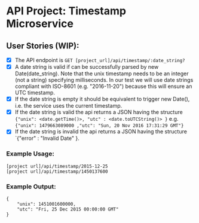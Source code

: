 # API Project: Timestamp Microservice

## User Stories (WIP):
- [x] The API endpoint is `GET [project_url]/api/timestamp/:date_string?`
- [x] A date string is valid if can be successfully parsed by new Date(date_string). Note that the unix timestamp needs to be an integer (not a string) specifying milliseconds. In our test we will use date strings compliant with ISO-8601 (e.g. "2016-11-20") because this will ensure an UTC timestamp.
- [x] If the date string is empty it should be equivalent to trigger new Date(), i.e. the service uses the current timestamp.
- [x] If the date string is valid the api returns a JSON having the structure `{"unix": <date.getTime()>, "utc" : <date.toUTCString()> }` e.g. `{"unix": 1479663089000 ,"utc": "Sun, 20 Nov 2016 17:31:29 GMT"}`
- [x] If the date string is invalid the api returns a JSON having the structure `{"error" : "Invalid Date" }.

### Example Usage:
```
[project url]/api/timestamp/2015-12-25
[project url]/api/timestamp/1450137600
```

### Example Output:
```
{ 
    "unix": 1451001600000, 
    "utc": "Fri, 25 Dec 2015 00:00:00 GMT"
}
```
